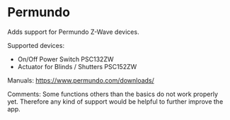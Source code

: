 # Permundo

Adds support for Permundo Z-Wave devices.

Supported devices:
- On/Off Power Switch PSC132ZW
- Actuator for Blinds / Shutters PSC152ZW

Manuals: 
https://www.permundo.com/downloads/

Comments:
Some functions others than the basics do not work properly yet. 
Therefore any kind of support would be helpful to further improve the app.
